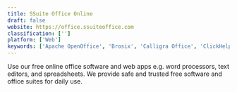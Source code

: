```yaml
---
title: SSuite Office Online
draft: false 
website: https://office.ssuiteoffice.com
classification: ['']
platform: ['Web']
keywords: ['Apache OpenOffice', 'Brosix', 'Calligra Office', 'ClickHelp', 'Contus Fly', 'Flock', 'Gitit', 'Google Drive', 'Google Drive - Slides', 'Jama Connect', 'LibreOffice', 'Microsoft PowerPoint', 'ONLYOFFICE', 'OfficeSuite', 'Polaris Office', 'Prezi', 'Slack', 'SoftMaker Office/FreeOffice', 'WPS Office', 'WPS Presentation', 'Zulip']
---
```

Use our free online office software and web apps e.g. word processors, text editors, and spreadsheets. We provide safe and trusted free software and office suites for daily use.
